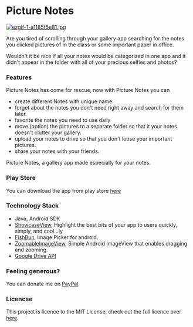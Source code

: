 # Picture Notes

[![ezgif-1-a1185f5e81.jpg](https://s19.postimg.cc/yq5nlwoc3/ezgif-1-a1185f5e81.jpg)](https://postimg.cc/image/t1zcv0jzj/)

Are you tired of scrolling through your gallery app searching for the notes you clicked pictures of in the class or some important paper in office.

Wouldn't it be nice if all your notes would be categorized in one app and it didn't appear in the folder with all of your precious selfies and photos?

### Features

Picture Notes has come for rescue, now with Picture Notes you can

- create different Notes with unique name.
- forget about the notes you don't need right away and search for them later.
- favorite the notes you need to use daily
- move (option) the pictures to a separate folder so that it your notes doesn't clutter your gallery.
- upload your notes to drive so that you don't loose your important pictures.
- share your notes with your friends.

Picture Notes, a gallery app made especially for your notes.

### Play Store

You can download the app from play store [here](https://play.google.com/store/apps/details?id=in.definex.picturenotes)

### Technology Stack

- Java, Android SDK
- [ShowcaseView](https://github.com/amlcurran/ShowcaseView), Highlight the best bits of your app to users quickly, simply, and cool...ly
- [FishBun](https://github.com/sangcomz/FishBun), Image Picker for android.
- [ZoomableImageView](https://github.com/jeremiemartinez/ZoomableImageView), Simple Android ImageView that enables dragging and zooming.
- [Google Drive API](https://developers.google.com/drive/api/v3/about-sdk)

### Feeling generous?
You can donate me on [PayPal](https://www.paypal.me/AdamSaudagar).

### Licencse
This project is licence to the MIT License, check out the full licence over [here](https://github.com/adsau59/PictureNotes/blob/master/LICENSE).